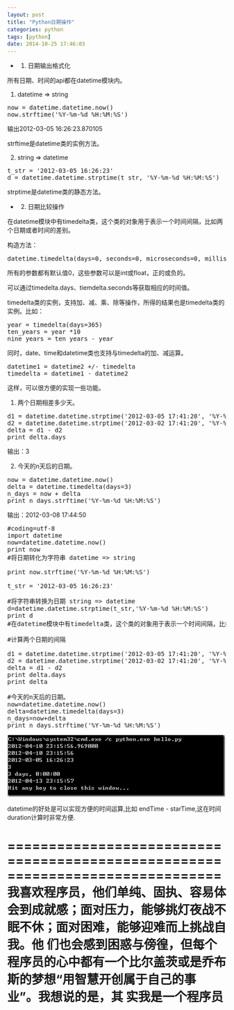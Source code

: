 ```yaml
---
layout: post
title: "Python日期操作"
categories: python
tags: [python]
date: 2014-10-25 17:46:03
---
```



* 1. 日期输出格式化

所有日期、时间的api都在datetime模块内。

1. datetime => string
<pre>
now = datetime.datetime.now()
now.strftime('%Y-%m-%d %H:%M:%S')
</pre>
输出2012-03-05 16:26:23.870105

strftime是datetime类的实例方法。

2. string => datetime

<pre>
t_str = '2012-03-05 16:26:23'
d = datetime.datetime.strptime(t_str, '%Y-%m-%d %H:%M:%S')
</pre>
strptime是datetime类的静态方法。

* 2. 日期比较操作

在datetime模块中有timedelta类，这个类的对象用于表示一个时间间隔，比如两个日期或者时间的差别。

构造方法：
<pre>
datetime.timedelta(days=0, seconds=0, microseconds=0, milliseconds=0, minutes=0, hours=0, weeks=0)
</pre>
所有的参数都有默认值0，这些参数可以是int或float，正的或负的。

可以通过timedelta.days、tiemdelta.seconds等获取相应的时间值。

timedelta类的实例，支持加、减、乘、除等操作，所得的结果也是timedelta类的实例。比如：

<pre>
year = timedelta(days=365)
ten_years = year *10
nine_years = ten_years - year
</pre>

同时，date、time和datetime类也支持与timedelta的加、减运算。

<pre>
datetime1 = datetime2 +/- timedelta
timedelta = datetime1 - datetime2
</pre>
这样，可以很方便的实现一些功能。

1. 两个日期相差多少天。

<pre>
d1 = datetime.datetime.strptime('2012-03-05 17:41:20', '%Y-%m-%d %H:%M:%S')
d2 = datetime.datetime.strptime('2012-03-02 17:41:20', '%Y-%m-%d %H:%M:%S')
delta = d1 - d2
print delta.days
</pre>

输出：3

2. 今天的n天后的日期。

<pre>
now = datetime.datetime.now()
delta = datetime.timedelta(days=3)
n_days = now + delta
print n_days.strftime('%Y-%m-%d %H:%M:%S')
</pre>
输出：2012-03-08 17:44:50

<pre>
#coding=utf-8
import datetime
now=datetime.datetime.now()
print now
#将日期转化为字符串 datetime => string

print now.strftime('%Y-%m-%d %H:%M:%S')

t_str = '2012-03-05 16:26:23'

#将字符串转换为日期 string => datetime
d=datetime.datetime.strptime(t_str,'%Y-%m-%d %H:%M:%S')
print d
#在datetime模块中有timedelta类，这个类的对象用于表示一个时间间隔，比如两个日#期或者时间的差别。

#计算两个日期的间隔

d1 = datetime.datetime.strptime('2012-03-05 17:41:20', '%Y-%m-%d %H:%M:%S')
d2 = datetime.datetime.strptime('2012-03-02 17:41:20', '%Y-%m-%d %H:%M:%S')
delta = d1 - d2
print delta.days
print delta

#今天的n天后的日期。
now=datetime.datetime.now()
delta=datetime.timedelta(days=3)
n_days=now+delta
print n_days.strftime('%Y-%m-%d %H:%M:%S')
</pre>

<img src="/upload/images/201204102330094314.png" />

datetime的好处是可以实现方便的时间运算,比如 endTime - starTime,这在时间duration计算时非常方便.


============================================================================== 
我喜欢程序员，他们单纯、固执、容易体会到成就感；面对压力，能够挑灯夜战不眠不休；面对困难，能够迎难而上挑战自我。他
们也会感到困惑与傍徨，但每个程序员的心中都有一个比尔盖茨或是乔布斯的梦想“用智慧开创属于自己的事业”。我想说的是，其
实我是一个程序员
==============================================================================
